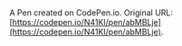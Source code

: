 # 

A Pen created on CodePen.io. Original URL: [https://codepen.io/N41KI/pen/abMBLje](https://codepen.io/N41KI/pen/abMBLje).

